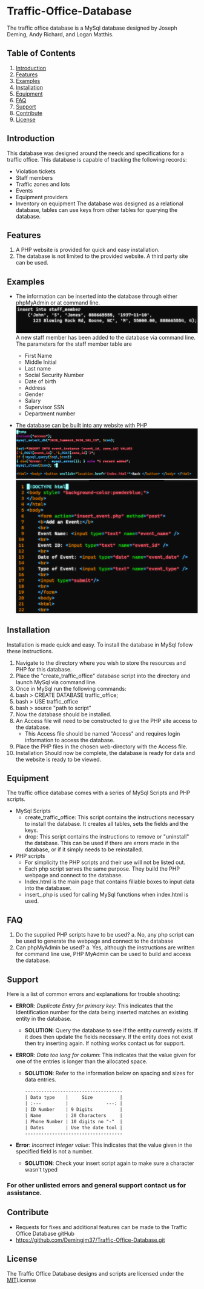 # Traffic-Office-Database
The traffic office database is a MySql database designed by Joseph Deming, Andy Richard, and Logan Matthis.

## **Table of Contents**
1. [Introduction](#Introduction)
2. [Features](#Features)
3. [Examples](#Examples)
4. [Installation](#Installation)
5. [Equipment](#Equipment)
6. [FAQ](#FAQ)
7. [Support](#Support)
8. [Contribute](#Contribute)
9. [License](#License)

## Introduction
This database was designed around the needs and specifications for a traffic office. This database is capable of tracking
the following records:
- Violation tickets
- Staff members
- Traffic zones and lots
- Events
- Equipment providers
- Inventory on equipment
The database was designed as a relational database, tables can use keys from other tables for querying the database.

## Features
1. A PHP website is provided for quick and easy installation.
2. The database is not limited to the provided website. A third party site can be used.

## Examples
- The information can be inserted into the database through either phpMyAdmin or at command line.
  ![Insert Example](images/insert.png)
  <br />A new staff member has been added to the database via command line.
  The parameters for the staff member table are
  - First Name 
  - Middle Initial
  - Last name
  - Social Security Number
  - Date of birth
  - Address
  - Gender
  - Salary
  - Supervisor SSN
  - Department number

- The database can be built into any website with PHP
  ![Website Example](images/website.png)
  ![Website Example2](images/website2.png)

## Installation
   Installation is made quick and easy. To install the database in MySql follow these instructions.
   1. Navigate to the directory where you wish to store the resources and PHP for this database.
   2. Place the "create_traffic_office" database script into the directory and launch MySql via command line.
   3. Once in MySql run the following commands: 
   4. bash > CREATE DATABASE traffic_office;
   5. bash > USE traffic_office
   6. bash > source "path to script"
   7. Now the database should be installed.
   8. An Access file will need to be constructed to give the PHP site access to the database.
      - This Access file should be named "Access" and requires login information to access the database.
   9. Place the PHP files in the chosen web-directory with the Access file. 
   10. Installation Should now be complete, the database is ready for data and the website is ready to be viewed.

## Equipment
  The traffic office database comes with a series of MySql Scripts and PHP scripts.
  - MySql Scripts
    - create_traffic_office:
      This script contains the instructions necessary to install the database. It creates all tables, sets the fields and the keys.
    - drop:
      This script contains the instructions to remove or "uninstall" the database. This can be used if there are errors made in the database, or if it simply needs to be reinstalled.
  - PHP scripts
    - For simplicity the PHP scripts and their use will not be listed out. 
    - Each php script serves the same purpose. They build the PHP webpage and connect to the database.
    - Index.html is the main page that contains fillable boxes to input data into the databaser.
    - insert_.php is used for calling MySql functions when index.html is used.
    
## FAQ
  1. Do the supplied PHP scripts have to be used?
    a. No, any php script can be used to generate the webpage and connect to the database
  2. Can phpMyAdmin be used?
    a. Yes, although the instructions are written for command line use, PHP MyAdmin can be used to build and access the database.
    
## Support
  Here is a list of common errors and explanations for trouble shooting:
  - **ERROR**: *Duplicate Entry for primary key*:
           This indicates that the Identification number for the data being inserted matches an existing entity in the database.
           
      - **SOLUTION**: Query the database to see if the entity currently exists. If it does then update the fields necessary.
           If the entity does not exist then try inserting again. If nothing works contact us for support.
           
  - **ERROR**: *Data too long for column*: 
           This indicates that the value given for one of the entries is longer than the allocated space.
           
     - **SOLUTION**: Refer to the information below on spacing and sizes for data entries.
  
           ------------------------------------
           | Data type    |     Size          |
           | :---         |              ---: | 
           | ID Number    | 9 Digits          |
           | Name         | 20 Characters     |
           | Phone Number | 10 digits no "-"  |
           | Dates        | Use the date tool |
           ------------------------------------
  - **Error**: *Incorrect integer value*:
           This indicates that the value given in the specified field is not a number.
           
      - **SOLUTION**: Check your insert script again to make sure a character wasn't typed
           
  ### For other unlisted errors and general support contact us for assistance.
  
## Contribute
  - Requests for fixes and additional features can be made to the Traffic Office Database gitHub
  - https://github.com/Demingjm37/Traffic-Office-Database.git
  
## License
  The Traffic Office Database designs and scripts are licensed under the [MIT](https://github.com/Demingjm37/Traffic-Office-Database/blob/main/LICENSE)License
  
   
